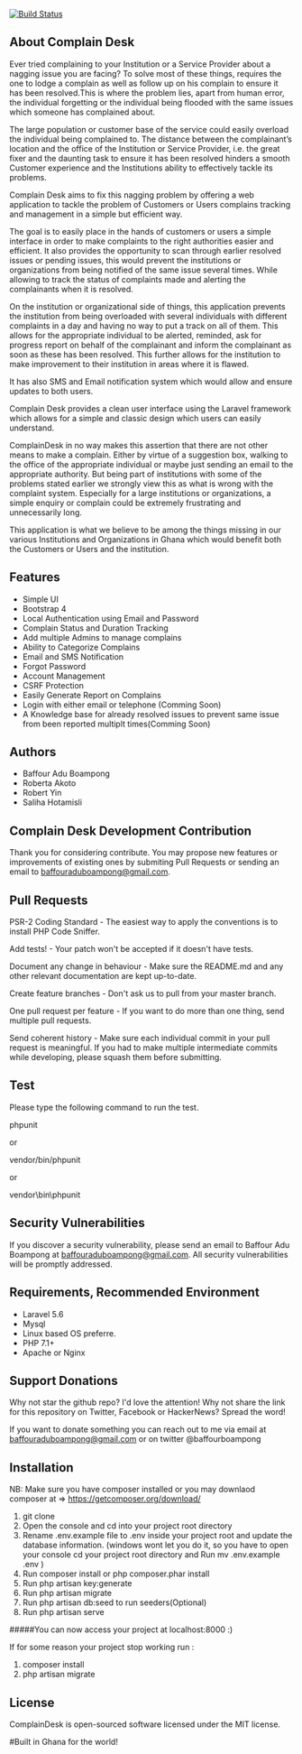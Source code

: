 [![Build Status](https://travis-ci.org/BaffourAdu/ComplainDesk.svg?branch=master)](https://travis-ci.org/BaffourAdu/ComplainDesk)

About Complain Desk
--------------------------------------------
Ever tried complaining to your Institution or a Service Provider about a nagging issue you are facing? To solve most of these things, requires the one to lodge a complain as well as follow up on his complain to ensure it has been resolved.This is where the problem lies, apart from human error, the individual forgetting or the individual being flooded with the same issues which someone has complained about.

The large population or customer base of the service could easily overload the individual being complained to. The distance between the complainant’s location and the office of the Institution or Service Provider, i.e. the great fixer and the daunting task to ensure it has been resolved hinders a smooth Customer experience and the Institutions ability to effectively tackle its problems.

Complain Desk aims to fix this nagging problem by offering a web application to tackle the problem of Customers or Users complains tracking and management in a simple but efficient way.

The goal is to easily place in the hands of customers or users a simple interface in order to make complaints to the right authorities easier and efficient. It also provides the opportunity to scan through earlier resolved issues or pending issues, this would prevent the institutions or organizations from being notified of the same issue several times. While allowing to track the status of complaints made and alerting the complainants when it is resolved.

On the institution or organizational side of things, this application prevents the institution from being overloaded with several individuals with different complaints in a day and having no way to put a track on all of them. This allows for the appropriate individual to be alerted, reminded, ask for progress report on behalf of the complainant and inform the complainant as soon as these has been resolved. This further allows for the institution to make improvement to their institution in areas where it is flawed.

It has also SMS and Email notification system which would allow and ensure updates to both users.

Complain Desk provides a clean user interface using the Laravel framework which allows for a simple and classic design which users can easily understand. 

ComplainDesk in no way makes this assertion that there are not other means to make a complain. Either by virtue of a suggestion box, walking to the office of the appropriate individual or maybe just sending an email to the appropriate authority. But being part of institutions with some of the problems stated earlier we strongly view this as what is wrong with the complaint system. Especially for a large institutions or organizations, a simple enquiry or complain could be extremely frustrating and unnecessarily long.

This application is what we believe to be among the things missing in our various Institutions and Organizations in Ghana which would benefit both the Customers or Users and the institution.


Features
---------------------------------------------
* Simple UI
* Bootstrap 4
* Local Authentication using Email and Password
* Complain Status and Duration Tracking
* Add multiple Admins to manage complains
* Ability to Categorize Complains
* Email and SMS Notification
* Forgot Password
* Account Management
* CSRF Protection
* Easily Generate Report on Complains 
* Login with either email or telephone (Comming Soon)
* A Knowledge base for already resolved issues to prevent same issue from been reported multiplt times(Comming Soon)


Authors
----------------------------------------------
* Baffour Adu Boampong
* Roberta Akoto
* Robert Yin
* Saliha Hotamisli


Complain Desk Development Contribution
----------------------------------------------
Thank you for considering contribute. You may propose new features or improvements of existing ones by submiting Pull Requests or sending an email to baffouraduboampong@gmail.com. 

Pull Requests
----------------------------------------------
PSR-2 Coding Standard - The easiest way to apply the conventions is to install PHP Code Sniffer.

Add tests! - Your patch won't be accepted if it doesn't have tests.

Document any change in behaviour - Make sure the README.md and any other relevant documentation are kept up-to-date.

Create feature branches - Don't ask us to pull from your master branch.

One pull request per feature - If you want to do more than one thing, send multiple pull requests.

Send coherent history - Make sure each individual commit in your pull request is meaningful. If you had to make multiple intermediate commits while developing, please squash them before submitting.

Test
---------------------------------------------
Please type the following command to run the test.

phpunit

or

vendor/bin/phpunit

or

vendor\bin\phpunit


Security Vulnerabilities
----------------------------------------------
If you discover a security vulnerability, please send an email to Baffour Adu Boampong at baffouraduboampong@gmail.com. 
All security vulnerabilities will be promptly addressed.


Requirements, Recommended Environment
----------------------------------------------
* Laravel 5.6
* Mysql
* Linux based OS preferre.
* PHP 7.1+
* Apache or Nginx


Support Donations
----------------------------------------------
Why not star the github repo? I'd love the attention! Why not share the link for this repository on Twitter, Facebook or HackerNews? Spread the word!

If you want to donate something you can reach out to me via email at baffouraduboampong@gmail.com or on twitter @baffourboampong


Installation
----------------------------------------------

NB: Make sure you have composer installed or you may downlaod composer at => https://getcomposer.org/download/

1. git clone <repo-url>
2. Open the console and cd into your project root directory
3. Rename .env.example file to .env inside your project root and update the database information. 
    (windows wont let you do it, so you have to open your console cd your project root directory and Run mv .env.example .env )
4. Run composer install or php composer.phar install
5. Run php artisan key:generate
6. Run php artisan migrate
7. Run php artisan db:seed to run seeders(Optional)
8. Run php artisan serve

#####You can now access your project at localhost:8000 :)

If for some reason your project stop working run :
1. composer install
2. php artisan migrate


License
----------------------------------------------
ComplainDesk is open-sourced software licensed under the MIT license.


#Built in Ghana for the world!
